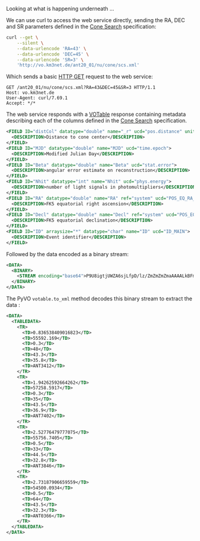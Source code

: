 Looking at what is happening underneath ...

We can use curl to access the web service directly, sending the RA, DEC and SR parameters defined in the [Cone Search](https://ivoa.net/documents/cover/ConeSearch-20060908.html) specification:
```bash
curl --get \
    --silent \
    --data-urlencode 'RA=43' \
    --data-urlencode 'DEC=45' \
    --data-urlencode 'SR=3' \
    'http://vo.km3net.de/ant20_01/nu/cone/scs.xml'
```

Which sends a basic [HTTP GET](https://en.wikipedia.org/wiki/Hypertext_Transfer_Protocol#Request_methods) request to the web service:
```
GET /ant20_01/nu/cone/scs.xml?RA=43&DEC=45&SR=3 HTTP/1.1
Host: vo.km3net.de
User-Agent: curl/7.69.1
Accept: */*
```

The web service responds with a [VOTable](https://ivoa.net/documents/VOTable/)  response containing metadata describing each of the columns
defined in the [Cone Search](https://ivoa.net/documents/cover/ConeSearch-20060908.html) specification.
```xml
<FIELD ID="distCol" datatype="double" name="_r" ucd="pos.distance" unit="deg">
  <DESCRIPTION>Distance to cone center</DESCRIPTION>
</FIELD>
<FIELD ID="MJD" datatype="double" name="MJD" ucd="time.epoch">
  <DESCRIPTION>Modified Julian Day</DESCRIPTION>
</FIELD>
<FIELD ID="Beta" datatype="double" name="Beta" ucd="stat.error">
  <DESCRIPTION>angular error estimate on reconstruction</DESCRIPTION>
</FIELD>
<FIELD ID="Nhit" datatype="int" name="Nhit" ucd="phys.energy">
  <DESCRIPTION>number of light signals in photomultipliers</DESCRIPTION>
</FIELD>
<FIELD ID="RA" datatype="double" name="RA" ref="system" ucd="POS_EQ_RA_MAIN">
  <DESCRIPTION>FK5 equatorial right ascension</DESCRIPTION>
</FIELD>
<FIELD ID="Decl" datatype="double" name="Decl" ref="system" ucd="POS_EQ_DEC_MAIN">
  <DESCRIPTION>FK5 equatorial declination</DESCRIPTION>
</FIELD>
<FIELD ID="ID" arraysize="*" datatype="char" name="ID" ucd="ID_MAIN">
  <DESCRIPTION>Event identifier</DESCRIPTION>
</FIELD>
```

Followed by the data encoded as a binary stream:
```xml
<DATA>
  <BINARY>
    <STREAM encoding="base64">P9U8igtjUWZA6sjLfpD/lz/ZmZmZmZmaAAAALkBFmZmZmZmaQEZZmZmZmZoAAAAHQU5UMTM5NA==</STREAM>
  </BINARY>
</DATA>
```

The PyVO `votable.to_xml` method decodes this binary stream to extract the data :

```xml
<DATA>
  <TABLEDATA>
    <TR>
      <TD>0.836538409016823</TD>
      <TD>55592.169</TD>
      <TD>0.3</TD>
      <TD>48</TD>
      <TD>43.3</TD>
      <TD>35.8</TD>
      <TD>ANT3412</TD>
    </TR>
    <TR>
      <TD>1.94262592664262</TD>
      <TD>57258.5917</TD>
      <TD>0.3</TD>
      <TD>35</TD>
      <TD>43.5</TD>
      <TD>36.9</TD>
      <TD>ANT7402</TD>
    </TR>
    <TR>
      <TD>2.52776479777075</TD>
      <TD>55756.7405</TD>
      <TD>0.5</TD>
      <TD>33</TD>
      <TD>44.5</TD>
      <TD>32.8</TD>
      <TD>ANT3846</TD>
    </TR>
    <TR>
      <TD>2.73187906659559</TD>
      <TD>54500.0934</TD>
      <TD>0.5</TD>
      <TD>64</TD>
      <TD>43.5</TD>
      <TD>32.3</TD>
      <TD>ANT0366</TD>
    </TR>
  </TABLEDATA>
</DATA>
```

